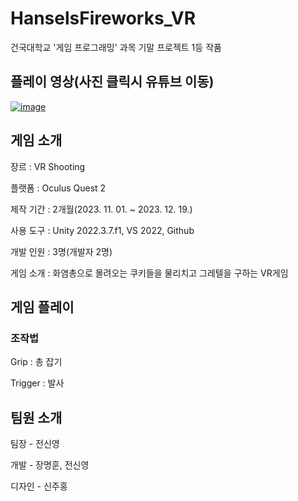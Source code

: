 # HanselsFireworks_VR
건국대학교 '게임 프로그래밍' 과목 기말 프로젝트 1등 작품

## 플레이 영상(사진 클릭시 유튜브 이동)

[![image](https://github.com/Hansel-s-Fireworks/HanselsFireworks_VR/assets/108036322/1126d4e2-76bc-42fd-92f8-cf09184f717b)](https://youtu.be/gDH6C82S2Hw)


## 게임 소개

장르 : VR Shooting

플랫폼 : Oculus Quest 2

제작 기간 : 2개월(2023. 11. 01. ~ 2023. 12. 19.)

사용 도구 : Unity 2022.3.7.f1, VS 2022, Github

개발 인원 : 3명(개발자 2명)

게임 소개 : 화염총으로 몰려오는 쿠키들을 물리치고 그레텔을 구하는 VR게임

## 게임 플레이

### 조작법

Grip : 총 잡기

Trigger : 발사

## 팀원 소개

팀장 - 전신영

개발 - 장명훈, 전신영

디자인 - 신주홍
